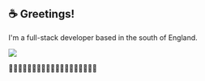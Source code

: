 ## ☕️ Greetings!

I'm a full-stack developer based in the south of England.

[![](https://img.shields.io/badge/-EmilyWhite-212121?style=flat-square&logo=linkedin&logoColor=2180cf)](https://www.linkedin.com/in/emilydwhite/)

🦑🦑🦑🦑🦑🦑🦑🦑🦑🦑🦑🦑🦑🦑🦑🦑🦑🦑🦑



